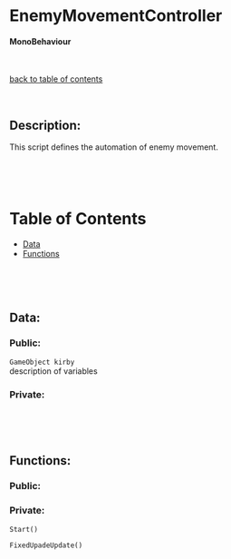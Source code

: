 # EnemyMovementController

#### MonoBehaviour

<p>&nbsp;</p>

[back to table of contents](/CodeDescription/TableOfContents.md)

<p>&nbsp;</p>

## Description:  
This script defines the automation of enemy movement. 


<p>&nbsp;</p>
<p>&nbsp;</p>

# Table of Contents
- [Data](#data)
- [Functions](#functions)

<p>&nbsp;</p>
<p>&nbsp;</p>

## Data:

### **Public:**

`GameObject kirby`  
description of variables

### **Private:**

<p>&nbsp;</p>
<p>&nbsp;</p>

## Functions:

### **Public:**

### **Private:**

`Start()`

`FixedUpadeUpdate()`